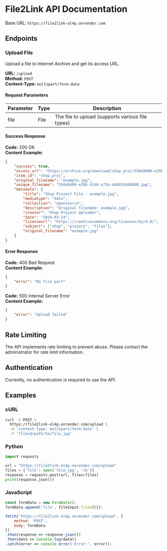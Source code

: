 # File2Link API Documentation

Base URL: `https://file2link-ol4p.onrender.com`

## Endpoints

### Upload File
Upload a file to Internet Archive and get its access URL.

**URL:** `/upload`  
**Method:** `POST`  
**Content-Type:** `multipart/form-data`

#### Request Parameters
| Parameter | Type | Description |
|-----------|------|-------------|
| file | File | The file to upload (supports various file types) |

#### Success Response
**Code:** 200 OK  
**Content Example:**
```json
{
    "success": true,
    "access_url": "https://archive.org/download/shop_proj/550e8400-e29b-41d4-a716-446655440000.jpg",
    "item_id": "shop_proj",
    "original_filename": "example.jpg",
    "unique_filename": "550e8400-e29b-41d4-a716-446655440000.jpg",
    "metadata": {
        "title": "Shop Project File - example.jpg",
        "mediatype": "data",
        "collection": "opensource",
        "description": "Original filename: example.jpg",
        "creator": "Shop Project Uploader",
        "date": "2024-03-14",
        "licenseurl": "https://creativecommons.org/licenses/by/4.0/",
        "subject": ["shop", "project", "files"],
        "original_filename": "example.jpg"
    }
}
```

#### Error Response
**Code:** 400 Bad Request  
**Content Example:**
```json
{
    "error": "No file part"
}
```

**Code:** 500 Internal Server Error  
**Content Example:**
```json
{
    "error": "Upload failed"
}
```

## Rate Limiting
The API implements rate limiting to prevent abuse. Please contact the administrator for rate limit information.

## Authentication
Currently, no authentication is required to use the API.

## Examples

### cURL
```bash
curl -X POST \
  https://file2link-ol4p.onrender.com/upload \
  -H 'Content-Type: multipart/form-data' \
  -F 'file=@/path/to/file.jpg'
```

### Python
```python
import requests

url = "https://file2link-ol4p.onrender.com/upload"
files = {'file': open('file.jpg', 'rb')}
response = requests.post(url, files=files)
print(response.json())
```

### JavaScript
```javascript
const formData = new FormData();
formData.append('file', fileInput.files[0]);

fetch('https://file2link-ol4p.onrender.com/upload', {
    method: 'POST',
    body: formData
})
.then(response => response.json())
.then(data => console.log(data))
.catch(error => console.error('Error:', error));
``` 
